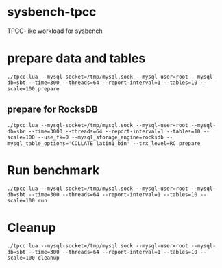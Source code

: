 # sysbench-tpcc

TPCC-like workload for sysbench

# prepare data and tables

`
./tpcc.lua --mysql-socket=/tmp/mysql.sock --mysql-user=root --mysql-db=sbt --time=300 --threads=64 --report-interval=1 --tables=10 --scale=100 prepare
`

## prepare for RocksDB

`
./tpcc.lua --mysql-socket=/tmp/mysql.sock --mysql-user=root --mysql-db=sbr --time=3000 --threads=64 --report-interval=1 --tables=10 --scale=100 --use_fk=0 --mysql_storage_engine=rocksdb --mysql_table_options='COLLATE latin1_bin' --trx_level=RC prepare
`

# Run benchmark

`
./tpcc.lua --mysql-socket=/tmp/mysql.sock --mysql-user=root --mysql-db=sbt --time=300 --threads=64 --report-interval=1 --tables=10 --scale=100 run
`

# Cleanup 

`
./tpcc.lua --mysql-socket=/tmp/mysql.sock --mysql-user=root --mysql-db=sbt --time=300 --threads=64 --report-interval=1 --tables=10 --scale=100 cleanup
`
